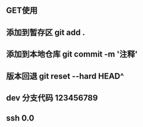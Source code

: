 
## GET使用

## 添加到暂存区 git add .
## 添加到本地仓库 git commit -m '注释'
## 版本回退  git reset --hard HEAD^
## dev 分支代码 123456789
## ssh 0.0
